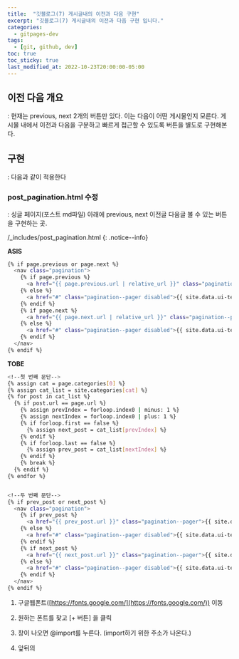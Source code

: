 ```yaml
---
title:  "깃블로그(7) 게시글내의 이전과 다음 구현"
excerpt: "깃블로그(7) 게시글내의 이전과 다음 구현 입니다."
categories:
  - gitpages-dev
tags:
  - [git, github, dev]
toc: true
toc_sticky: true
last_modified_at: 2022-10-23T20:00:00-05:00
---
```


## 이전 다음 개요
  : 현재는 previous, next 2개의 버튼만 있다. 이는 다음이 어떤 게시물인지 모른다. 게시물 내에서 이전과 다음을 구분하고 빠르게 접근할 수 있도록 버튼을 별도로 구현해본다.

## 구현
  : 다음과 같이 적용한다

### post_pagination.html 수정
  : 싱글 페이지(포스트 md파일) 아래에 previous, next 이전글 다음글 볼 수 있는 버튼을 구현하는 곳.

/_includes/post_pagination.html
{: .notice--info}

**ASIS**

```bash
{% if page.previous or page.next %}
  <nav class="pagination">
    {% if page.previous %}
      <a href="{{ page.previous.url | relative_url }}" class="pagination--pager" title="{{ page.previous.title | markdownify | strip_html }}">{{ site.data.ui-text[site.locale].pagination_previous | default: "Previous" }}</a>
    {% else %}
      <a href="#" class="pagination--pager disabled">{{ site.data.ui-text[site.locale].pagination_previous | default: "Previous" }}</a>
    {% endif %}
    {% if page.next %}
      <a href="{{ page.next.url | relative_url }}" class="pagination--pager" title="{{ page.next.title | markdownify | strip_html }}">{{ site.data.ui-text[site.locale].pagination_next | default: "Next" }}</a>
    {% else %}
      <a href="#" class="pagination--pager disabled">{{ site.data.ui-text[site.locale].pagination_next | default: "Next" }}</a>
    {% endif %}
  </nav>
{% endif %}

```
  
  
**TOBE**  

```bash
<!--첫 번째 문단-->
{% assign cat = page.categories[0] %}
{% assign cat_list = site.categories[cat] %}
{% for post in cat_list %}
  {% if post.url == page.url %}
  	{% assign prevIndex = forloop.index0 | minus: 1 %}
  	{% assign nextIndex = forloop.index0 | plus: 1 %}
  	{% if forloop.first == false %}
  	  {% assign next_post = cat_list[prevIndex] %}
  	{% endif %}
  	{% if forloop.last == false %}
  	  {% assign prev_post = cat_list[nextIndex] %}
  	{% endif %}
  	{% break %}
  {% endif %}
{% endfor %}


<!--두 번째 문단-->
{% if prev_post or next_post %}
  <nav class="pagination">
    {% if prev_post %}
      <a href="{{ prev_post.url }}" class="pagination--pager">{{ site.data.ui-text[site.locale].pagination_previous | default: "Previous" }}</a>
    {% else %}
      <a href="#" class="pagination--pager disabled">{{ site.data.ui-text[site.locale].pagination_previous | default: "Previous" }}</a>
    {% endif %}
    {% if next_post %}
      <a href="{{ next_post.url }}" class="pagination--pager">{{ site.data.ui-text[site.locale].pagination_next | default: "Next" }}</a>
    {% else %}
      <a href="#" class="pagination--pager disabled">{{ site.data.ui-text[site.locale].pagination_next | default: "Next" }}</a>
    {% endif %}
  </nav>
{% endif %}

```





  1. 구글웹폰트([https://fonts.google.com/](https://fonts.google.com/)) 이동
  2. 원하는 폰트를 찾고 [+ 버튼] 을 클릭
  3. 창이 나오면 @import를 누른다. (import하기 위한 주소가 나온다.)
  4. 앞뒤의 <style>태그는 제외하고, 아래와 같은 주소만 복사해주자.

      ```
      <style>
      @import url('https://fonts.googleapis.com/css2?family=Nanum+Gothic&display=swap');
      </style>
  
      ```

  5. /assets/css/main.scss 의 맨 아래에 복사한 링크를 붙여넣고, 저장

      ```bash
      //구글웹폰트 추가(나눔고딕)
      @import url('https://fonts.googleapis.com/css2?family=Nanum+Gothic&display=swap');
  
      ```
  6. 임포트 끝

### 글꼴 적용하기
  : sass/minimal-mistakes/_variables.scss 파일을 수정한다.

```bash
# ASIS
/* system typefaces */
$serif: Georgia, Times, serif !default;
$sans-serif: -apple-system, BlinkMacSystemFont, "Roboto", "Segoe UI",
  "Helvetica Neue", "Lucida Grande", Arial, sans-serif !default;
$monospace: Monaco, Consolas, "Lucida Console", monospace !default;
```
  
***참고)***  
우리가 자주 보는 본문이나 제목 등의 font는 sans-serif의 글꼴을 앞에서부터 차례대로 불러온다.  
앞의 두개는, 애플이나 mac의 시스템 폰트이므로,   
아래처럼 세 번째에 Noto Sans KR 끌꼴을 추가해주자.  
{: .notice--info}

  
```bash
# TOBE  
$serif: Georgia, Times, serif !default;
$sans-serif: -apple-system, BlinkMacSystemFont, "Noto Sans KR", "Roboto", "Segoe UI",
"Helvetica Neue", "Lucida Grande", Arial, sans-serif !default;
$monospace: Monaco, Consolas, "Lucida Console", monospace !default;
```

### 적용 완료
  : 폰트가 정상적으로 반영되었다. 
